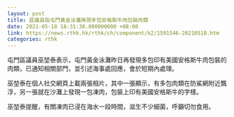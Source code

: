 ```yaml
---
layout: post
title: 區議員指屯門黃金泳灘再現多包安格斯牛肉包裝肉類
date: 2021-05-18 18:31:38.000000000 +08:00
link: https://news.rthk.hk/rthk/ch/component/k2/1591546-20210518.htm
categories: rthk
---
```


屯門區議員巫堃泰表示，屯門黃金泳灘昨日再發現多包印有美國安格斯牛肉包裝的肉類，已通知相關部門，並引述海事處回應，會於短期內處理。

巫堃泰在個人社交網頁上載兩張相片，其中一張顯示，有多包肉類在防鯊網附近飄浮，另一張就在沙灘上發現一包凍肉，包裝上印有美國安格斯牛的字樣。

巫堃泰提醒，有關凍肉已浸在海水一段時間，滋生不少細菌，呼籲切勿食用。

